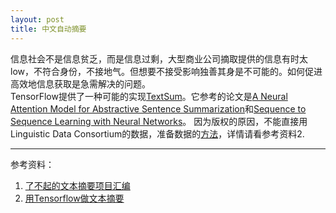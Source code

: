 ```yaml
---
layout: post
title: 中文自动摘要
---
```

信息社会不是信息贫乏，而是信息过剩，大型商业公司摘取提供的信息有时太low，不符合身份，不接地气。但想要不接受影响独善其身是不可能的。如何促进高效地信息获取是急需解决的问题。  
TensorFlow提供了一种可能的实现[TextSum](https://github.com/tensorflow/models/tree/master/research/textsum)。它参考的论文是[A Neural Attention Model for Abstractive Sentence Summarization](https://arxiv.org/abs/1509.00685)和[Sequence to Sequence Learning with Neural Networks](https://arxiv.org/abs/1409.3215)。
因为版权的原因，不能直接用Linguistic Data Consortium的数据，准备数据的[方法](https://github.com/surmenok/TextSum)，详情请看参考资料2.




--- 
参考资料：
1. [了不起的文本摘要项目汇编](https://github.com/mathsyouth/awesome-text-summarization)
2. [用Tensorflow做文本摘要](https://hackernoon.com/how-to-run-text-summarization-with-tensorflow-d4472587602d)
